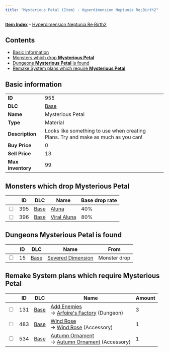 ```yaml
---
title: "Mysterious Petal (Item) - Hyperdimension Neptunia Re;Birth2"
---
```


[**Item Index**](/neptunia/rb2/item/index.html) - [Hyperdimension Neptunia Re;Birth2](/neptunia/rb2)

## Contents

- [Basic information](#basic-information)
- [Monsters which drop **Mysterious Petal**](#monsters-which-drop-mysterious-petal)
- [Dungeons **Mysterious Petal** is found](#dungeons-mysterious-petal-is-found)
- [Remake System plans which require **Mysterious Petal**](#remake-system-plans-which-require-mysterious-petal)

## Basic information

|   |   |
| -- | -- |
| **ID** | 955 |
| **DLC** | [Base](/neptunia/rb2/dlc/0-base.html) |
| **Name** | Mysterious Petal |
| **Type** | Material |
| **Description** | Looks like something to use when creating Plans. Try and make as much as you can! |
| **Buy Price** | 0 |
| **Sell Price** | 13 |
| **Max inventory** | 99 |

## Monsters which drop **Mysterious Petal**

|    | ID | DLC | Name | Base drop rate |
| -- | -- | --- | ---- | -------------- |
| <input type="checkbox" id="rb2-monster-0-395" class="trackbox" /> | 395 | [Base](/neptunia/rb2/dlc/0-base.html) | [Aluna](/neptunia/rb2/monster/0-395-aluna.html) | 40% |
| <input type="checkbox" id="rb2-monster-0-396" class="trackbox" /> | 396 | [Base](/neptunia/rb2/dlc/0-base.html) | [Viral Aluna](/neptunia/rb2/monster/0-396-viral-aluna.html) | 80% |

## Dungeons **Mysterious Petal** is found

|    | ID | DLC | Name | From |
| -- | -- | --- | ---- | ---- |
| <input type="checkbox" id="rb2-dungeon-0-15" class="trackbox" /> | 15 | [Base](/neptunia/rb2/dlc/0-base.html) | [Severed Dimension](/neptunia/rb2/dungeon/0-15-severed-dimension.html) | Monster drop |

## Remake System plans which require **Mysterious Petal**

|    | ID | DLC | Name | Amount |
| -- | -- | --- | ---- | ------ |
| <input type="checkbox" id="rb2-remake-0-131" class="trackbox" /> | 131 | [Base](/neptunia/rb2/dlc/0-base.html) | [Add Enemies](/neptunia/rb2/remake/0-131-add-enemies.html)<br />→ [Arfoire's Factory](/neptunia/rb2/dungeon/0-21-arfoires-factory.html) (Dungeon) | 3 |
| <input type="checkbox" id="rb2-remake-0-483" class="trackbox" /> | 483 | [Base](/neptunia/rb2/dlc/0-base.html) | [Wind Rose](/neptunia/rb2/remake/0-483-wind-rose.html)<br />→ [Wind Rose](/neptunia/rb2/item/0-2430-wind-rose.html) (Accessory) | 1 |
| <input type="checkbox" id="rb2-remake-0-534" class="trackbox" /> | 534 | [Base](/neptunia/rb2/dlc/0-base.html) | [Autumn Ornament](/neptunia/rb2/remake/0-534-autumn-ornament.html)<br />→ [Autumn Ornament](/neptunia/rb2/item/0-2501-autumn-ornament.html) (Accessory) | 1 |